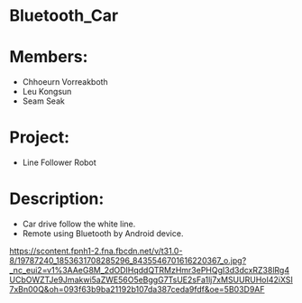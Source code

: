# Bluetooth_Car

# Members:
  - Chhoeurn Vorreakboth
  - Leu Kongsun
  - Seam Seak
  
  # Project:
  - Line Follower Robot
  
  # Description:
  - Car drive follow the white line.
  - Remote using Bluetooth by Android device.
  
  https://scontent.fpnh1-2.fna.fbcdn.net/v/t31.0-8/19787240_1853631708285296_8435546701616220367_o.jpg?_nc_eui2=v1%3AAeG8M_2dODIHqddQTRMzHmr3ePHQgI3d3dcxRZ38lRg4UCbOWZTJe9Jmakwi5aZWE56O5eBggG7TsUE2sFa1lj7xMSUURUHoI42iXSI7xBn00Q&oh=093f63b9ba21192b107da387ceda9fdf&oe=5B03D9AF
